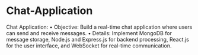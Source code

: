 ﻿# Chat-Application
 Chat Application:
• Objective: Build a real-time chat application where users can send and receive
messages.
• Details: Implement MongoDB for message storage, Node.js and Express.js for
backend processing, React.js for the user interface, and WebSocket for real-time
communication.
